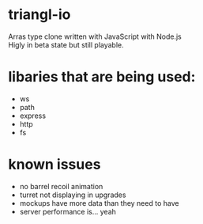 # triangl-io
Arras type clone written with JavaScript with Node.js<br>
Higly in beta state but still playable.

# libaries that are being used:
- ws<br>
- path<br>
- express<br>
- http<br>
- fs

# known issues
- no barrel recoil animation
- turret not displaying in upgrades
- mockups have more data than they need to have
- server performance is... yeah

